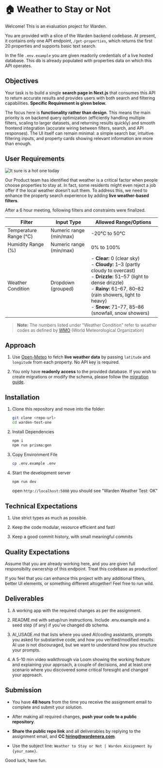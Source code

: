 # 🏠 Weather to Stay or Not

Welcome! This is an evaluation project for Warden.

You are provided with a slice of the Warden backend codebase. At present, it contains only one API endpoint, `/get-properties`, which returns the first 20 properties and supports basic text search.

In the file `.env.example` you are given readonly credentials of a live hosted database. This db is already populated with properties data on which this API operates.

## Objectives

Your task is to build a single **search page in Next.js** that consumes this API to return accurate results and provides users with both search and filtering capabilities. **Specific Requirement is given below.**

The focus here is **functionality rather than design**. This means the main priority is on backend query optimization (efficiently handling multiple filters, scaling to larger datasets, and returning results quickly) and smooth frontend integration (accurate wiring between filters, search, and API responses). The UI itself can remain minimal: a simple search bar, intuitive filtering inputs, and property cards showing relevant information are more than enough.

## User Requirements

![It sure is a hot one today](https://arden-public.s3.ap-south-1.amazonaws.com/hotone.jpg)

Our Product team has identified that weather is a critical factor when people choose properties to stay at. In fact, some residents might even reject a job offer if the local weather doesn’t suit them. To address this, we need to enhance the property search experience by adding **live weather-based filters**.

After a 6 hour meeting, following filters and constraints were finalized.

| **Filter**             | **Input Type**          | **Allowed Range/Options**                                                                                                                                                                                                                     |
| ---------------------- | ----------------------- | --------------------------------------------------------------------------------------------------------------------------------------------------------------------------------------------------------------------------------------------- |
| Temperature Range (°C) | Numeric range (min/max) | -20°C to 50°C                                                                                                                                                                                                                                 |
| Humidity Range (%)     | Numeric range (min/max) | 0% to 100%                                                                                                                                                                                                                                    |
| Weather Condition      | Dropdown (grouped)      | - **Clear:** 0 (clear sky)<br>- **Cloudy:** 1–3 (partly cloudy to overcast)<br>- **Drizzle:** 51–57 (light to dense drizzle)<br>- **Rainy:** 61–67, 80–82 (rain showers, light to heavy)<br>- **Snow:** 71–77, 85–86 (snowfall, snow showers) |

> **Note:** The numbers listed under "Weather Condition" refer to weather codes as defined by [WMO](https://codes.wmo.int/common/weather-code) (World Meteorological Organization)

## Approach

1. Use [Open-Meteo](https://open-meteo.com/) to fetch **live weather data** by passing `latitude` and `longitude` from each property. No API key is required.

2. You only have **readonly access** to the provided database. If you wish to create migrations or modify the schema, please follow the [migration guide](docs/migrations.md).

## Installation

1. Clone this repository and move into the folder:
   ```bash
   git clone <repo-url>
   cd warden-test-one
   ```
2. Install Dependencies
   ```bash
   npm i
   npm run prisma:gen
   ```
3. Copy Environment File
   ```bash
   cp .env.example .env
   ```
4. Start the development server
   ```bash
   npm run dev
   ```
   open `http://localhost:5000` you should see "Warden Weather Test: OK"

## Technical Expectations

1. Use strict types as much as possible.

2. Keep the code modular, resource efficient and fast!

3. Keep a good commit history, with small meaningful commits

## Quality Expectations

Assume that you are already working here, and you are given full responsibilty ownership of this endpoint. Treat this codebase as production!

If you feel that you can enhance this project with any additional filters, better UI elements, or something different altogether! Feel free to run wild.

## Deliverables

1. A working app with the required changes as per the assignment.

2. README.md with setup/run instructions. Include .env.example and a seed step (if any) if you've changed db schema.

3. AI_USAGE.md that lists where you used AI/coding assistants, prompts you asked for substantive code, and how you verified/modified results. AI use is not discouraged, but we want to understand how you structure your prompts.

4. A 5-10 min video walkthrough via Loom showing the working feature and explaining your approach, a couple of decisions, and at least one scenario where you discovered some critical foresight and changed your approach.

## Submission

- You have **48 hours** from the time you receive the assignment email to complete and submit your solution.

- After making all required changes, **push your code to a public repository**.

- **Share the public repo link** and all deliverables by replying to the assignment email, and **CC hiring@wardenera.com**.

- Use the subject line: `Weather to Stay or Not | Warden Assignment by {your_name}`.

Good luck, have fun.
